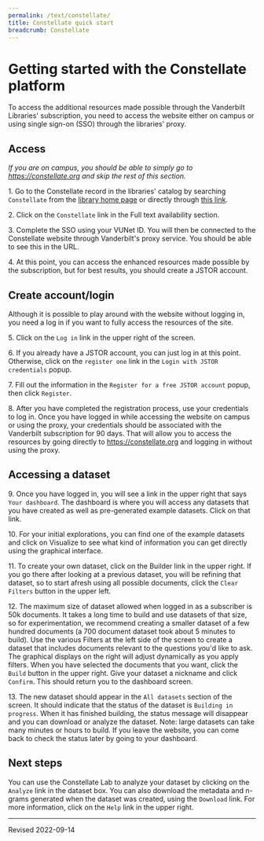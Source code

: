```yaml
---
permalink: /text/constellate/
title: Constellate quick start
breadcrumb: Constellate
---
```


# Getting started with the Constellate platform

To access the additional resources made possible through the Vanderbilt Libraries' subscription, you need to access the website either on campus or using single sign-on (SSO) through the libraries' proxy. 

## Access

*If you are on campus, you should be able to simply go to <https://constellate.org> and skip the rest of this section.*

1\. Go to the Constellate record in the libraries' catalog by searching `Constellate` from the [library home page](https://library.vanderbilt.edu/) or directly through [this link](https://catalog.library.vanderbilt.edu/permalink/01VAN_INST/6ll2l/alma991043895203303276).

2\. Click on the `Constellate` link in the Full text availability section.

3\. Complete the SSO using your VUNet ID. You will then be connected to the Constellate website through Vanderbilt's proxy service. You should be able to see this in the URL.

4\. At this point, you can access the enhanced resources made possible by the subscription, but for best results, you should create a JSTOR account.

## Create account/login

Although it is possible to play around with the website without logging in, you need a log in if you want to fully access the resources of the site.

5\. Click on the `Log in` link in the upper right of the screen.

6\. If you already have a JSTOR account, you can just log in at this point. Otherwise, click on the `register one` link in the `Login with JSTOR credentials` popup.

7\. Fill out the information in the `Register for a free JSTOR account` popup, then click `Register`. 

8\. After you have completed the registration process, use your credentials to log in. Once you have logged in while accessing the website on campus or using the proxy, your credentials should be associated with the Vanderbilt subscription for 90 days. That will allow you to access the resources by going directly to <https://constellate.org> and logging in without using the proxy.

## Accessing a dataset

9\. Once you have logged in, you will see a link in the upper right that says `Your dashboard`. The dashboard is where you will access any datasets that you have created as well as pre-generated example datasets. Click on that link. 

10\. For your initial explorations, you can find one of the example datasets and click on Visualize to see what kind of information you can get directly using the graphical interface. 

11\. To create your own dataset, click on the Builder link in the upper right. If you go there after looking at a previous dataset, you will be refining that dataset, so to start afresh using all possible documents, click the `Clear Filters` button in the upper left. 

12\. The maximum size of dataset allowed when logged in as a subscriber is 50k documents. It takes a long time to build and use datasets of that size, so for experimentation, we recommend creating a smaller dataset of a few hundred documents (a 700 document dataset took about 5 minutes to build). Use the various Filters at the left side of the screen to create a dataset that includes documents relevant to the questions you'd like to ask. The graphical displays on the right will adjust dynamically as you apply filters. When you have selected the documents that you want, click the `Build` button in the upper right. Give your dataset a nickname and click `Confirm`. This should return you to the dashboard screen.

13\. The new dataset should appear in the `All datasets` section of the screen. It should indicate that the status of the dataset is `Building in progress`. When it has finished building, the status message will disappear and you can download or analyze the dataset. Note: large datasets can take many minutes or hours to build. If you leave the website, you can come back to check the status later by going to your dashboard.

## Next steps

You can use the Constellate Lab to analyze your dataset by clicking on the `Analyze` link in the dataset box. You can also download the metadata and n-grams generated when the dataset was created, using the `Download` link. For more information, click on the `Help` link in the upper right.

----
Revised 2022-09-14
